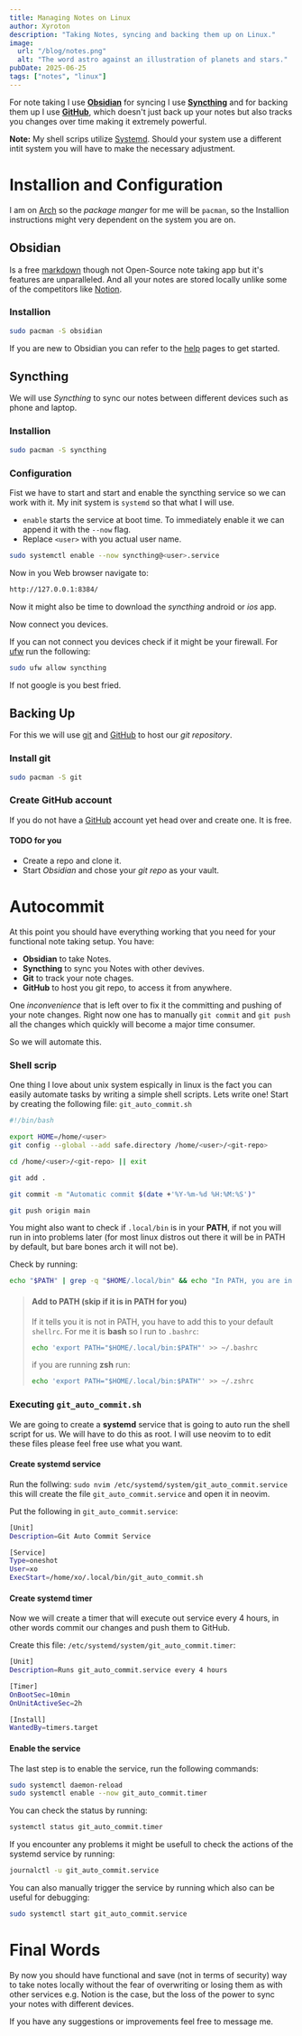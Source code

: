 ```yaml
---
title: Managing Notes on Linux
author: Xyroton
description: "Taking Notes, syncing and backing them up on Linux."
image:
  url: "/blog/notes.png"
  alt: "The word astro against an illustration of planets and stars."
pubDate: 2025-06-25
tags: ["notes", "linux"]
---
```

For note taking I use **[Obsidian](https://obsidian.md/)** for syncing I use **[Syncthing](https://wiki.archlinux.org/title/Syncthing)** and for  backing them up I use **[GitHub](https://github.com/)**, which doesn't just back up your notes but also tracks you changes over time making it extremely powerful. 

**Note:** My shell scrips utilize [Systemd](https://systemd.io/). Should your system use a different intit system you will have to make the necessary adjustment.

# Installion and Configuration
I am on [Arch](https://archlinux.org/)  so the *package manger* for me will be `pacman`, so the Installion instructions might very dependent on the system you are on.

## Obsidian
Is a free [markdown](https://www.markdownguide.org/) though not Open-Source note taking app but it's features are unparalleled. And all your notes are stored locally unlike some of the competitors like [Notion](https://www.notion.com/). 

### Installion
```bash
sudo pacman -S obsidian
```
If you are new to Obsidian you can refer to the [help](uhttps://help.obsidian.md/rl) pages to get started. 

## Syncthing    
We will use *Syncthing* to sync our notes between different devices such as phone and laptop. 

### Installion

```bash
sudo pacman -S syncthing
```

### Configuration
Fist we have to start and start and enable the syncthing service so we can work with it. My init system is `systemd` so that what I will use.
- `enable` starts the service at boot time. To immediately enable it we can append it with the `--now` flag.
- Replace `<user>` with you actual user name.
```bash
sudo systemctl enable --now syncthing@<user>.service
```

Now in you Web browser navigate to:
```bash
http://127.0.0.1:8384/
```
Now it might also be time to download the *syncthing* android or *ios* app. 

Now connect you devices.

If you can not connect you devices check if it might be your firewall. For [ufw](uhttps://wiki.archlinux.org/title/Uncomplicated_Firewallrl) run the following:

```bash
sudo ufw allow syncthing
```
If not google is you best fried.

## Backing Up
For this we will use [git](https://git-scm.com/) and [GitHub](https://github.com/) to host our *git repository*.

### Install git
```bash
sudo pacman -S git
```

### Create GitHub account
If you do not have a [GitHub](https://github.com/) account yet head over and create one. It is free. 

#### TODO for you 
- Create a repo and clone it.
- Start *Obsidian* and chose your *git repo* as your vault. 

# Autocommit
At this point you should have everything working that you need for your functional note taking setup. You have:
- **Obsidian** to take Notes.
- **Syncthing** to sync you Notes with other devives.
- **Git** to track your note chages.
- **GitHub** to host you git repo, to access it from anywhere. 

One *inconvenience* that is left over to fix it the committing and pushing of your note changes. Right now one has to manually `git commit` and `git push` all the changes which quickly will become a major time consumer. 

So we will automate this.

### Shell scrip 
One thing I love about unix system espically in linux is the fact you can easily  automate tasks by writing a simple shell scripts. Lets write one!
Start by creating the following file: `git_auto_commit.sh`

```bash
#!/bin/bash

export HOME=/home/<user>
git config --global --add safe.directory /home/<user>/<git-repo>

cd /home/<user>/<git-repo> || exit

git add .

git commit -m "Automatic commit $(date +'%Y-%m-%d %H:%M:%S')"

git push origin main
```

You might also want to check if `.local/bin` is in your **PATH**, if not you will run in into problems later (for most linux distros out there it will be in PATH by default, but bare bones arch it will not be).

Check by running:
```bash
echo "$PATH" | grep -q "$HOME/.local/bin" && echo "In PATH, you are in luck!" || echo "Not in PATH, do not worry we will fix this!"
```

> #### Add to PATH (skip if it is in PATH for you) 
> If it tells you it is not in PATH, you have to add this to your default `shellrc`.
> For me it is **bash** so I run to `.bashrc`:
> ```bash
> echo 'export PATH="$HOME/.local/bin:$PATH"' >> ~/.bashrc
> ```
> if you are running **zsh** run:
> ```bash
> echo 'export PATH="$HOME/.local/bin:$PATH"' >> ~/.zshrc
> ```

### Executing `git_auto_commit.sh`
We are going to create a **systemd** service that is going to auto run the shell script for us. We will have to do this as root. I will use neovim to to edit these files please feel free use what you want.

#### Create systemd service
Run the follwing: `sudo nvim /etc/systemd/system/git_auto_commit.service`
this will create the file `git_auto_commit.service` and open it in neovim.

Put the following in `git_auto_commit.service`:

```bash
[Unit]
Description=Git Auto Commit Service

[Service]
Type=oneshot
User=xo
ExecStart=/home/xo/.local/bin/git_auto_commit.sh
```


#### Create systemd timer
Now we will create a timer that will execute out service every 4 hours, in other words commit our changes and push them to GitHub.

Create this file: `/etc/systemd/system/git_auto_commit.timer`:
```bash
[Unit]
Description=Runs git_auto_commit.service every 4 hours

[Timer]
OnBootSec=10min
OnUnitActiveSec=2h

[Install]
WantedBy=timers.target
```

#### Enable the service
The last step is to enable the service, run the following commands:
```bash
sudo systemctl daemon-reload
sudo systemctl enable --now git_auto_commit.timer
```

You can check the status by running:
```bash
systemctl status git_auto_commit.timer
```

If you encounter any problems it might be usefull to check the actions of the systemd service by running:
```bash
journalctl -u git_auto_commit.service
```

You can also manually trigger the service by running which also can be useful for debugging:
```bash
sudo systemctl start git_auto_commit.service
 ``` 

# Final Words 
By now you should have functional and save (not in terms of security) way to take notes locally without the fear of overwriting or losing them as with other services e.g. Notion is the case, but the loss of the power to sync your notes with different devices.  

If you have any suggestions or improvements feel free to message me.
